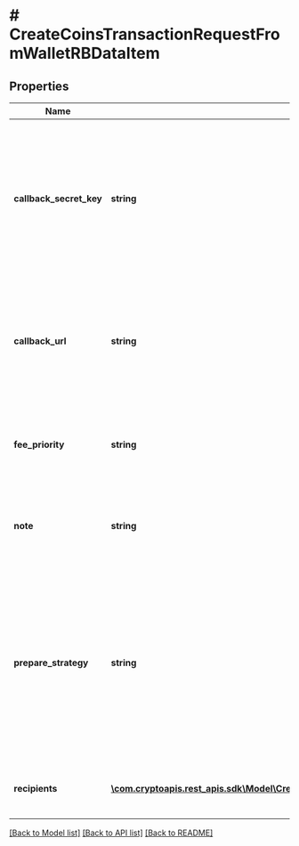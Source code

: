 # # CreateCoinsTransactionRequestFromWalletRBDataItem

## Properties

Name | Type | Description | Notes
------------ | ------------- | ------------- | -------------
**callback_secret_key** | **string** | Represents the Secret Key value provided by the customer. This field is used for security purposes during the callback notification, in order to prove the sender of the callback as Crypto APIs. For more information please see our [Documentation](https://developers.cryptoapis.io/technical-documentation/general-information/callbacks#callback-security). | [optional]
**callback_url** | **string** | Represents the URL that is set by the customer where the callback will be received at. The callback notification will be received only if and when the event occurs. &#x60;We support ONLY httpS type of protocol&#x60;. | [optional]
**fee_priority** | **string** | Represents the fee priority of the automation, whether it is \&quot;slow\&quot;, \&quot;standard\&quot; or \&quot;fast\&quot;. |
**note** | **string** | Represents an optional note to add a free text in, explaining or providing additional detail on the transaction request. | [optional]
**prepare_strategy** | **string** | Refers to a model of a UTXO spending strategy, where customers can choose how to spend their transaction outputs from multiple Bitcoin addresses. Two options available - \&quot;minimize-dust\&quot; (select lower amounts from multiple addresses) or \&quot;optimize-size\&quot; (select higher amounts from less addresses). | [optional] [default to 'minimize-dust']
**recipients** | [**\com.cryptoapis.rest_apis.sdk\Model\CreateCoinsTransactionRequestFromWalletRBDataItemRecipientsInner[]**](CreateCoinsTransactionRequestFromWalletRBDataItemRecipientsInner.md) | Defines the destination of the transaction, whether it is incoming or outgoing. |

[[Back to Model list]](../../README.md#models) [[Back to API list]](../../README.md#endpoints) [[Back to README]](../../README.md)
